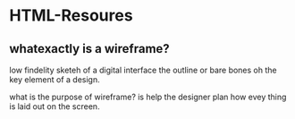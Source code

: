 # HTML-Resoures
## whatexactly is a wireframe?
low findelity sketeh of a digital interface 
the outline or bare bones oh the key element of a design.
 
 what is the purpose of wireframe?
 is help the designer plan how evey thing is laid out on the screen.
